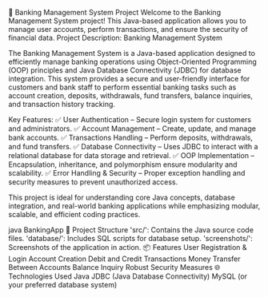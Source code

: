🏦 Banking Management System Project
Welcome to the Banking Management System project! This Java-based application allows you to manage user accounts, perform transactions, and ensure the security of financial data.
Project Description: Banking Management System

The Banking Management System is a Java-based application designed to efficiently manage banking operations using Object-Oriented Programming (OOP) principles and Java Database Connectivity (JDBC) for database integration. This system provides a secure and user-friendly interface for customers and bank staff to perform essential banking tasks such as account creation, deposits, withdrawals, fund transfers, balance inquiries, and transaction history tracking.

Key Features:
✅ User Authentication – Secure login system for customers and administrators.
✅ Account Management – Create, update, and manage bank accounts.
✅ Transactions Handling – Perform deposits, withdrawals, and fund transfers.
✅ Database Connectivity – Uses JDBC to interact with a relational database for data storage and retrieval.
✅ OOP Implementation – Encapsulation, inheritance, and polymorphism ensure modularity and scalability.
✅ Error Handling & Security – Proper exception handling and security measures to prevent unauthorized access.

This project is ideal for understanding core Java concepts, database integration, and real-world banking applications while emphasizing modular, scalable, and efficient coding practices.

java BankingApp
📂 Project Structure
'src/': Contains the Java source code files.
'database/': Includes SQL scripts for database setup.
'screenshots/': Screenshots of the application in action.
📦 Features
User Registration & Login
Account Creation
Debit and Credit Transactions
Money Transfer Between Accounts
Balance Inquiry
Robust Security Measures
🌐 Technologies Used
Java
JDBC (Java Database Connectivity)
MySQL (or your preferred database system)
